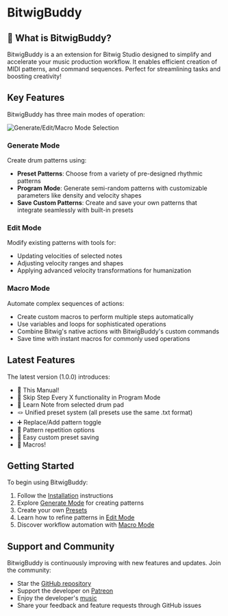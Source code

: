 # BitwigBuddy

## 🎹 What is BitwigBuddy?

BitwigBuddy is a an extension for Bitwig Studio designed to simplify and accelerate your music production workflow. It enables efficient creation of MIDI patterns, and command sequences. Perfect for streamlining tasks and boosting creativity!

## Key Features

BitwigBuddy has three main modes of operation:

![Generate/Edit/Macro Mode Selection](/images/Mode-Selector.png)

### Generate Mode

Create drum patterns using:
- **Preset Patterns**: Choose from a variety of pre-designed rhythmic patterns
- **Program Mode**: Generate semi-random patterns with customizable parameters like density and velocity shapes
- **Save Custom Patterns**: Create and save your own patterns that integrate seamlessly with built-in presets

### Edit Mode

Modify existing patterns with tools for:
- Updating velocities of selected notes
- Adjusting velocity ranges and shapes
- Applying advanced velocity transformations for humanization

### Macro Mode

Automate complex sequences of actions:
- Create custom macros to perform multiple steps automatically
- Use variables and loops for sophisticated operations
- Combine Bitwig's native actions with BitwigBuddy's custom commands
- Save time with instant macros for commonly used operations

## Latest Features

The latest version (1.0.0) introduces:

- 📙 This Manual!
- 🦘 Skip Step Every X functionality in Program Mode
- 🥁 Learn Note from selected drum pad
- 🪢 Unified preset system (all presets use the same .txt format)
- ➕ Replace/Add pattern toggle
- 🔁 Pattern repetition options
- 💾 Easy custom preset saving
- 🤖 Macros!

## Getting Started

To begin using BitwigBuddy:

1. Follow the [Installation](/guide/bitwigbuddy/installation) instructions
2. Explore [Generate Mode](/guide/bitwigbuddy/generate-mode) for creating patterns
3. Create your own [Presets](/guide/bitwigbuddy/custom-presets)
4. Learn how to refine patterns in [Edit Mode](/guide/bitwigbuddy/edit-mode)
5. Discover workflow automation with [Macro Mode](/guide/bitwigbuddy/macro-mode)

## Support and Community

BitwigBuddy is continuously improving with new features and updates. Join the community:

- Star the [GitHub repository](https://github.com/centomila/BeatBuddy-Bitwig-Extension-MIDI-Drum-Generator)
- Support the developer on [Patreon](https://www.patreon.com/centomila)
- Enjoy the developer's [music](https://centomila.com)
- Share your feedback and feature requests through GitHub issues
